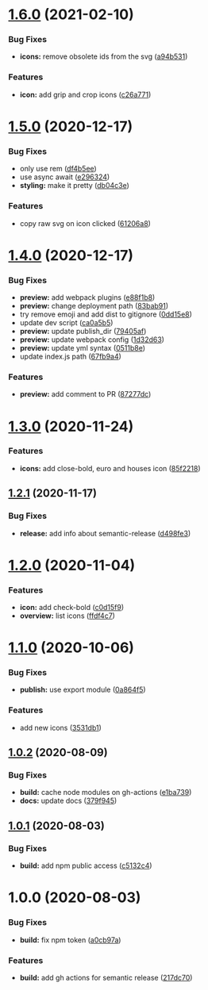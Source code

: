 # [1.6.0](https://github.com/funda-frontend/icons/compare/v1.5.0...v1.6.0) (2021-02-10)


### Bug Fixes

* **icons:** remove obsolete ids from the svg ([a94b531](https://github.com/funda-frontend/icons/commit/a94b531ac9acbcf69c2b50a091f7c259b11debd5))


### Features

* **icon:** add grip and crop icons ([c26a771](https://github.com/funda-frontend/icons/commit/c26a7719daddeb966794a4ae43d1991ad3802bfe))

# [1.5.0](https://github.com/funda-frontend/icons/compare/v1.4.0...v1.5.0) (2020-12-17)


### Bug Fixes

* only use rem ([df4b5ee](https://github.com/funda-frontend/icons/commit/df4b5eec2da3bc97bc7f8cbb23d52e933473bb6b))
* use async await ([e296324](https://github.com/funda-frontend/icons/commit/e296324b1890309bcf088f65ddf6a2dcc11b12ae))
* **styling:** make it pretty ([db04c3e](https://github.com/funda-frontend/icons/commit/db04c3ebce9f8b716ef10e1c06cb845b9dd82d54))


### Features

* copy raw svg on icon clicked ([61206a8](https://github.com/funda-frontend/icons/commit/61206a83731843c3e51b7876b6189b09903cba40))

# [1.4.0](https://github.com/funda-frontend/icons/compare/v1.3.0...v1.4.0) (2020-12-17)


### Bug Fixes

* **preview:** add webpack plugins ([e88f1b8](https://github.com/funda-frontend/icons/commit/e88f1b835eaf839a7c5cd61edf696b9859f35bbb))
* **preview:** change deployment path ([83bab91](https://github.com/funda-frontend/icons/commit/83bab91a37cbdf7d0297ae30313383d045ec193b))
* try remove emoji and add dist to gitignore ([0dd15e8](https://github.com/funda-frontend/icons/commit/0dd15e80ab4a642b20cf1fcbf5c94a304908beb5))
* update dev script ([ca0a5b5](https://github.com/funda-frontend/icons/commit/ca0a5b5313df130b1cf6b565b0451e7e7419d6f6))
* **preview:** update publish_dir ([79405af](https://github.com/funda-frontend/icons/commit/79405af4e68896c2d2bd3e615a0554132d1936fc))
* **preview:** update webpack config ([1d32d63](https://github.com/funda-frontend/icons/commit/1d32d63081ef20da7059819055c0daa482c3afbd))
* **preview:** update yml syntax ([0511b8e](https://github.com/funda-frontend/icons/commit/0511b8e70865d7ba7be55a89806ba2a60a27956a))
* update index.js path ([67fb9a4](https://github.com/funda-frontend/icons/commit/67fb9a4c2e8796821d9716c77b9df99c52d2f31d))


### Features

* **preview:** add comment to PR ([87277dc](https://github.com/funda-frontend/icons/commit/87277dc5d2cd998d052fe651cbbeeced70ba4a98))

# [1.3.0](https://github.com/funda-frontend/icons/compare/v1.2.1...v1.3.0) (2020-11-24)


### Features

* **icons:** add close-bold, euro and houses icon  ([85f2218](https://github.com/funda-frontend/icons/commit/85f22181e2e99872777caec2115b7bb44843a470))

## [1.2.1](https://github.com/funda-frontend/icons/compare/v1.2.0...v1.2.1) (2020-11-17)


### Bug Fixes

* **release:** add info about semantic-release ([d498fe3](https://github.com/funda-frontend/icons/commit/d498fe39bb78e6ff12ff3b08adf2cab46019607a))

# [1.2.0](https://github.com/funda-frontend/icons/compare/v1.1.0...v1.2.0) (2020-11-04)


### Features

* **icon:** add check-bold ([c0d15f9](https://github.com/funda-frontend/icons/commit/c0d15f9a3180e239f1995f74d349af886f507ceb))
* **overview:** list icons ([ffdf4c7](https://github.com/funda-frontend/icons/commit/ffdf4c76c5aa14795d6ffe128fe92179e5600d9d))

# [1.1.0](https://github.com/funda-frontend/icons/compare/v1.0.2...v1.1.0) (2020-10-06)


### Bug Fixes

* **publish:** use export module ([0a864f5](https://github.com/funda-frontend/icons/commit/0a864f59a51d1f20cf86a3d49451228a1a16f7ac))


### Features

* add new icons ([3531db1](https://github.com/funda-frontend/icons/commit/3531db11e5da287f579425fa90e24f5d04c12e85))

## [1.0.2](https://github.com/funda-frontend/icons/compare/v1.0.1...v1.0.2) (2020-08-09)


### Bug Fixes

* **build:** cache node modules on gh-actions ([e1ba739](https://github.com/funda-frontend/icons/commit/e1ba7397f1f18f6a6509f73eeb52c7da7c109b24))
* **docs:** update docs ([379f945](https://github.com/funda-frontend/icons/commit/379f945f806d5e76e1d1e4f2586684538719a9c4))

## [1.0.1](https://github.com/funda-frontend/icons/compare/v1.0.0...v1.0.1) (2020-08-03)


### Bug Fixes

* **build:** add npm public access ([c5132c4](https://github.com/funda-frontend/icons/commit/c5132c45872db3fae21ed77389bf91455a89d905))

# 1.0.0 (2020-08-03)


### Bug Fixes

* **build:** fix npm token ([a0cb97a](https://github.com/funda-frontend/icons/commit/a0cb97add870569ec7a314cbd78a61d50d3c6a29))


### Features

* **build:** add gh actions for semantic release ([217dc70](https://github.com/funda-frontend/icons/commit/217dc70495497912075367b818b77122ed8cd998))
